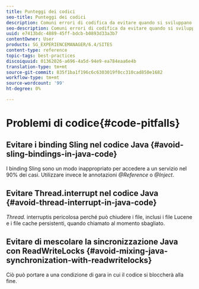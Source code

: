 ```yaml
---
title: Punteggi dei codici
seo-title: Punteggi dei codici
description: Comuni errori di codifica da evitare quando si sviluppano per AEM
seo-description: Comuni errori di codifica da evitare quando si sviluppano per AEM
uuid: e7413bdc-4889-45ff-bdcb-b0893d33a3b7
contentOwner: User
products: SG_EXPERIENCEMANAGER/6.4/SITES
content-type: reference
topic-tags: best-practices
discoiquuid: 01362026-a696-4a5d-94e9-ea784eaa6e4b
translation-type: tm+mt
source-git-commit: 835f1ba1f196c6c6303019f0cc310cad850e1682
workflow-type: tm+mt
source-wordcount: '99'
ht-degree: 0%

---
```



# Problemi di codice{#code-pitfalls}

## Evitare i binding Sling nel codice Java {#avoid-sling-bindings-in-java-code}

I binding Sling sono un modo inappropriato per accedere a un servizio nel 90% dei casi. Utilizzare invece le annotazioni *@Reference* o *@Inject*.

## Evitare Thread.interrupt nel codice Java {#avoid-thread-interrupt-in-java-code}

*Thread.* interruptis pericolosa perché può chiudere i file, inclusi i file Lucene e i file cache persistenti, quando chiamato al momento sbagliato.

## Evitare di mescolare la sincronizzazione Java con ReadWriteLocks {#avoid-mixing-java-synchronization-with-readwritelocks}

Ciò può portare a una condizione di gara in cui il codice si bloccherà alla fine.

